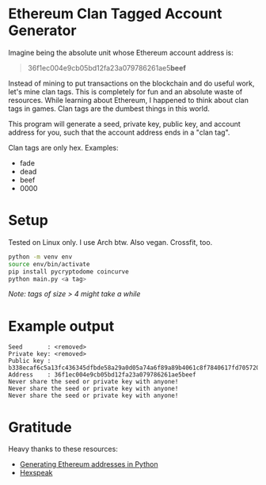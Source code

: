 # Ethereum Clan Tagged Account Generator

Imagine being the absolute unit whose Ethereum account address is:

> 36f1ec004e9cb05bd12fa23a079786261ae5**beef**

Instead of mining to put transactions on the blockchain and do useful work,
let's mine clan tags. This is completely for fun and an absolute waste of
resources. While learning about Ethereum, I happened to think about clan tags
in games. Clan tags are the dumbest things in this world.

This program will generate a seed, private key, public key, and account address
for you, such that the account address ends in a "clan tag".

Clan tags are only hex. Examples:

- fade
- dead
- beef
- 0000

# Setup

Tested on Linux only. I use Arch btw. Also vegan. Crossfit, too.

```bash
python -m venv env
source env/bin/activate
pip install pycryptodome coincurve
python main.py <a tag>
```

_Note: tags of size > 4 might take a while_

# Example output

```
Seed       : <removed>
Private key: <removed>
Public key : b338ecaf6c5a13fc436345dfbde58a29a0d05a74a6f89a89b4061c8f7840617fd705720188e41c32c019bb962c6fb2b11330314aa8351a3975a0daf87982841a
Address    : 36f1ec004e9cb05bd12fa23a079786261ae5beef
Never share the seed or private key with anyone!
Never share the seed or private key with anyone!
Never share the seed or private key with anyone!
```

# Gratitude

Heavy thanks to these resources:

- [Generating Ethereum addresses in Python](https://www.arthurkoziel.com/generating-ethereum-addresses-in-python/)
- [Hexspeak](https://en.wikipedia.org/wiki/Hexspeak)
